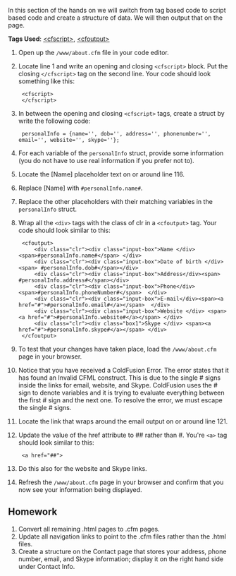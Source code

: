 In this section of the hands on we will switch from tag based code to script based code and create a structure of data. We will then output that on the page.

**Tags Used**: [\<cfscript>](https://helpx.adobe.com/coldfusion/cfml-reference/coldfusion-tags/tags-r-s/cfscript.html), [\<cfoutput>](https://helpx.adobe.com/coldfusion/cfml-reference/coldfusion-tags/tags-m-o/cfoutput.html)

1. Open up the `/www/about.cfm` file in your code editor.
1. Locate line 1 and write an opening and closing `<cfscript>` block. Put the closing `</cfscript>` tag on the second line. Your code should look something like this:

        <cfscript>
        </cfscript>

1. In between the opening and closing `<cfscript>` tags, create a struct by write the following code:

        personalInfo = {name='', dob='', address='', phonenumber='', email='', website='', skype=''};

1. For each variable of the `personalInfo` struct, provide some information (you do not have to use real information if you prefer not to).
1. Locate the \[Name\] placeholder text on or around line 116.
1. Replace \[Name\] with `#personalInfo.name#`.
1. Replace the other placeholders with their matching variables in the `personalInfo` struct.
1. Wrap all the `<div>` tags with the class of clr in a `<cfoutput>` tag. Your code should look similar to this:

        <cfoutput>
            <div class="clr"><div class="input-box">Name </div><span>#personalInfo.name#</span> </div>
            <div class="clr"><div class="input-box">Date of birth </div><span> #personalInfo.dob#</span></div>
            <div class="clr"><div class="input-box">Address</div><span> #personalInfo.address#</span></div>
            <div class="clr"><div class="input-box">Phone</div> <span>#personalInfo.phoneNumber#</span>  </div>
            <div class="clr"><div class="input-box">E-mail</div><span><a href="#">#personalInfo.email#</a></span>  </div>
            <div class="clr"><div class="input-box">Website </div> <span><a href="#">#personalInfo.website#</a></span> </div>
            <div class="clr"><div class="box1">Skype </div> <span><a href="#">#personalInfo.skype#</a></span> </div>
        </cfoutput>

1. To test that your changes have taken place, load the `/www/about.cfm` page in your browser.
1. Notice that you have received a ColdFusion Error. The error states that it has found an Invalid CFML construct. This is due to the single # signs inside the links for email, website, and Skype. ColdFusion uses the # sign to denote variables and it is trying to evaluate everything between the first # sign and the next one. To resolve the error, we must escape the single # signs.
1. Locate the link that wraps around the email output on or around line 121.
1. Update the value of the href attribute to ## rather than #. You're `<a>` tag should look similar to this:

        <a href="##">

1. Do this also for the website and Skype links.
1. Refresh the `/www/about.cfm` page in your browser and confirm that you now see your information being displayed.

## Homework

1. Convert all remaining .html pages to .cfm pages.
1. Update all navigation links to point to the .cfm files rather than the .html files.
1. Create a structure on the Contact page that stores your address, phone number, email, and Skype information; display it on the right hand side under Contact Info.
